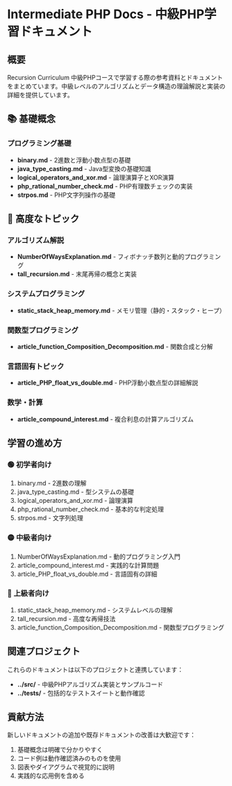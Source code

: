 # Intermediate PHP Docs - 中級PHP学習ドキュメント

## 概要
Recursion Curriculum 中級PHPコースで学習する際の参考資料とドキュメントをまとめています。中級レベルのアルゴリズムとデータ構造の理論解説と実装の詳細を提供しています。

## 📚 基礎概念

### プログラミング基礎
- **binary.md** - 2進数と浮動小数点型の基礎
- **java_type_casting.md** - Java型変換の基礎知識
- **logical_operators_and_xor.md** - 論理演算子とXOR演算
- **php_rational_number_check.md** - PHP有理数チェックの実装
- **strpos.md** - PHP文字列操作の基礎

## 🎯 高度なトピック

### アルゴリズム解説
- **NumberOfWaysExplanation.md** - フィボナッチ数列と動的プログラミング
- **tall_recursion.md** - 末尾再帰の概念と実装

### システムプログラミング
- **static_stack_heap_memory.md** - メモリ管理（静的・スタック・ヒープ）

### 関数型プログラミング
- **article_function_Composition_Decomposition.md** - 関数合成と分解

### 言語固有トピック
- **article_PHP_float_vs_double.md** - PHP浮動小数点型の詳細解説

### 数学・計算
- **article_compound_interest.md** - 複合利息の計算アルゴリズム

## 学習の進め方

### 🟢 初学者向け
1. binary.md - 2進数の理解
2. java_type_casting.md - 型システムの基礎
3. logical_operators_and_xor.md - 論理演算
4. php_rational_number_check.md - 基本的な判定処理
5. strpos.md - 文字列処理

### 🟡 中級者向け
1. NumberOfWaysExplanation.md - 動的プログラミング入門
2. article_compound_interest.md - 実践的な計算問題
3. article_PHP_float_vs_double.md - 言語固有の詳細

### 🔴 上級者向け
1. static_stack_heap_memory.md - システムレベルの理解
2. tall_recursion.md - 高度な再帰技法
3. article_function_Composition_Decomposition.md - 関数型プログラミング

## 関連プロジェクト

これらのドキュメントは以下のプロジェクトと連携しています：

- **../src/** - 中級PHPアルゴリズム実装とサンプルコード
- **../tests/** - 包括的なテストスイートと動作確認

## 貢献方法

新しいドキュメントの追加や既存ドキュメントの改善は大歓迎です：

1. 基礎概念は明確で分かりやすく
2. コード例は動作確認済みのものを使用
3. 図表やダイアグラムで視覚的に説明
4. 実践的な応用例を含める